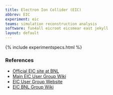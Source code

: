 ```yaml
---
title: Electron Ion Collider (EIC)
abbrev: EIC
experiment: eic
teams: simulation reconstruction analysis
software: fun4all eicroot eicsmear east jekyll
layout: default
---
```


{% include experimentspecs.html %}

### References

- [Official EIC site at BNL](https://www.bnl.gov/eic/)
- [Main EIC User Group Wiki](https://wiki.bnl.gov/eicug/index.php/Main_Page)
- [EIC User Group Website](http://www.eicug.org)
- [EIC BNL Group Wiki](https://wiki.bnl.gov/eic/index.php/Main_Page)
